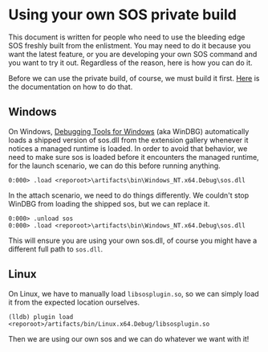 # Using your own SOS private build

This document is written for people who need to use the bleeding edge SOS freshly built from the enlistment. You may need to do it because you want the latest feature, or you are developing your own SOS command and you want to try it out. Regardless of the reason, here is how you can do it.

Before we can use the private build, of course, we must build it first. [Here](https://github.com/dotnet/diagnostics/tree/main/documentation/building) is the documentation on how to do that.

## Windows

On Windows, [Debugging Tools for Windows](https://docs.microsoft.com/en-us/windows-hardware/drivers/debugger/debugger-download-tools) (aka WinDBG) automatically loads a shipped version of sos.dll from the extension gallery whenever it notices a managed runtime is loaded. In order to avoid that behavior, we need to make sure sos is loaded before it encounters the managed runtime, for the launch scenario, we can do this before running anything.

```
0:000> .load <reporoot>\artifacts\bin\Windows_NT.x64.Debug\sos.dll
```

In the attach scenario, we need to do things differently. We couldn't stop WinDBG from loading the shipped sos, but we can replace it.

```
0:000> .unload sos
0:000> .load <reporoot>\artifacts\bin\Windows_NT.x64.Debug\sos.dll
```

This will ensure you are using your own sos.dll, of course you might have a different full path to `sos.dll`.

## Linux

On Linux, we have to manually load `libsosplugin.so`, so we can simply load it from the expected location ourselves.

```
(lldb) plugin load <reporoot>/artifacts/bin/Linux.x64.Debug/libsosplugin.so
```

Then we are using our own sos and we can do whatever we want with it!
